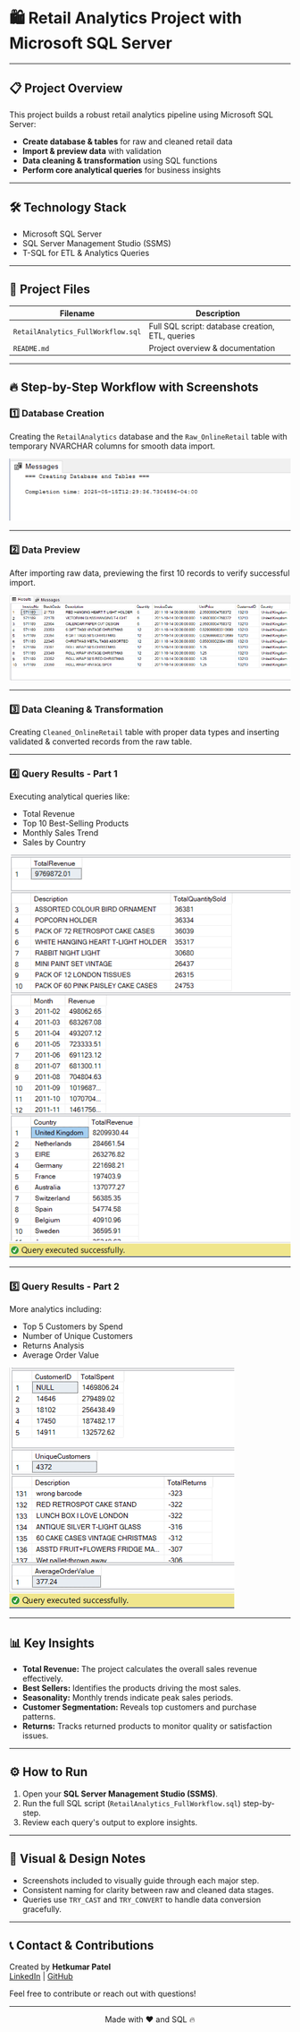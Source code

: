 # 🛍️ Retail Analytics Project with Microsoft SQL Server


---

## 📋 Project Overview

This project builds a robust retail analytics pipeline using Microsoft SQL Server:

- **Create database & tables** for raw and cleaned retail data  
- **Import & preview data** with validation  
- **Data cleaning & transformation** using SQL functions  
- **Perform core analytical queries** for business insights  

---

## 🛠️ Technology Stack

- Microsoft SQL Server  
- SQL Server Management Studio (SSMS)  
- T-SQL for ETL & Analytics Queries  

---

## 📂 Project Files

| Filename                          | Description                                    |
|----------------------------------|------------------------------------------------|
| `RetailAnalytics_FullWorkflow.sql` | Full SQL script: database creation, ETL, queries |
| `README.md`                      | Project overview & documentation               |

---

## 🔥 Step-by-Step Workflow with Screenshots

### 1️⃣ Database Creation

Creating the `RetailAnalytics` database and the `Raw_OnlineRetail` table with temporary NVARCHAR columns for smooth data import.

![Database Creation Screenshot](database_creation.png)

---

### 2️⃣ Data Preview

After importing raw data, previewing the first 10 records to verify successful import.

![Data Preview Screenshot](data_preview.png)

---

### 3️⃣ Data Cleaning & Transformation

Creating `Cleaned_OnlineRetail` table with proper data types and inserting validated & converted records from the raw table.

---

### 4️⃣ Query Results - Part 1

Executing analytical queries like:

- Total Revenue  
- Top 10 Best-Selling Products  
- Monthly Sales Trend
- Sales by Country  


![Query Results 1 Screenshot](query_results1.png)

---

### 5️⃣ Query Results - Part 2

More analytics including:

- Top 5 Customers by Spend  
- Number of Unique Customers  
- Returns Analysis  
- Average Order Value  

![Query Results 2 Screenshot](query_results2.png)

---

## 📊 Key Insights

- **Total Revenue:** The project calculates the overall sales revenue effectively.  
- **Best Sellers:** Identifies the products driving the most sales.  
- **Seasonality:** Monthly trends indicate peak sales periods.  
- **Customer Segmentation:** Reveals top customers and purchase patterns.  
- **Returns:** Tracks returned products to monitor quality or satisfaction issues.  

---

## ⚙️ How to Run

1. Open your **SQL Server Management Studio (SSMS)**.  
2. Run the full SQL script (`RetailAnalytics_FullWorkflow.sql`) step-by-step.  
3. Review each query's output to explore insights.  

---

## 🎨 Visual & Design Notes

- Screenshots included to visually guide through each major step.  
- Consistent naming for clarity between raw and cleaned data stages.  
- Queries use `TRY_CAST` and `TRY_CONVERT` to handle data conversion gracefully.  

---

## 📞 Contact & Contributions

Created by **Hetkumar Patel**  
[LinkedIn](https://www.linkedin.com/in/hetkumar-patel) | [GitHub](https://github.com/hetkumarpatel)  

Feel free to contribute or reach out with questions!

---

<p align="center">
  Made with ❤️ and SQL 🔥
</p>
